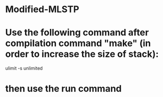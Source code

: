 # Modified-MLSTP
# Use the following command after compilation command "make" (in order to increase the size of stack):
ulimit -s unlimited
# then use the run command
